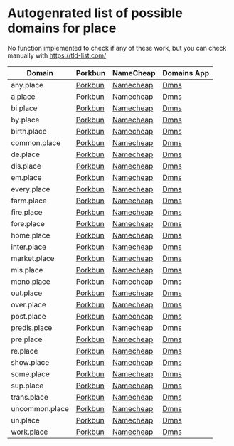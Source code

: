 # Autogenrated list of possible domains for place

No function implemented to check if any of these work, but you can check manually with https://tld-list.com/

| Domain | Porkbun | NameCheap | Domains App |
|---|---|---|---|
| any.place | [Porkbun](https://porkbun.com/checkout/search?prb=e814663da1&tlds=&idnLanguage=&search=search&q=any.place) | [Namecheap](https://www.namecheap.com/domains/registration/results/?domain=any.place) | [Dmns](https://dmns.app/domains?q=any.place) |
| a.place | [Porkbun](https://porkbun.com/checkout/search?prb=e814663da1&tlds=&idnLanguage=&search=search&q=a.place) | [Namecheap](https://www.namecheap.com/domains/registration/results/?domain=a.place) | [Dmns](https://dmns.app/domains?q=a.place) |
| bi.place | [Porkbun](https://porkbun.com/checkout/search?prb=e814663da1&tlds=&idnLanguage=&search=search&q=bi.place) | [Namecheap](https://www.namecheap.com/domains/registration/results/?domain=bi.place) | [Dmns](https://dmns.app/domains?q=bi.place) |
| by.place | [Porkbun](https://porkbun.com/checkout/search?prb=e814663da1&tlds=&idnLanguage=&search=search&q=by.place) | [Namecheap](https://www.namecheap.com/domains/registration/results/?domain=by.place) | [Dmns](https://dmns.app/domains?q=by.place) |
| birth.place | [Porkbun](https://porkbun.com/checkout/search?prb=e814663da1&tlds=&idnLanguage=&search=search&q=birth.place) | [Namecheap](https://www.namecheap.com/domains/registration/results/?domain=birth.place) | [Dmns](https://dmns.app/domains?q=birth.place) |
| common.place | [Porkbun](https://porkbun.com/checkout/search?prb=e814663da1&tlds=&idnLanguage=&search=search&q=common.place) | [Namecheap](https://www.namecheap.com/domains/registration/results/?domain=common.place) | [Dmns](https://dmns.app/domains?q=common.place) |
| de.place | [Porkbun](https://porkbun.com/checkout/search?prb=e814663da1&tlds=&idnLanguage=&search=search&q=de.place) | [Namecheap](https://www.namecheap.com/domains/registration/results/?domain=de.place) | [Dmns](https://dmns.app/domains?q=de.place) |
| dis.place | [Porkbun](https://porkbun.com/checkout/search?prb=e814663da1&tlds=&idnLanguage=&search=search&q=dis.place) | [Namecheap](https://www.namecheap.com/domains/registration/results/?domain=dis.place) | [Dmns](https://dmns.app/domains?q=dis.place) |
| em.place | [Porkbun](https://porkbun.com/checkout/search?prb=e814663da1&tlds=&idnLanguage=&search=search&q=em.place) | [Namecheap](https://www.namecheap.com/domains/registration/results/?domain=em.place) | [Dmns](https://dmns.app/domains?q=em.place) |
| every.place | [Porkbun](https://porkbun.com/checkout/search?prb=e814663da1&tlds=&idnLanguage=&search=search&q=every.place) | [Namecheap](https://www.namecheap.com/domains/registration/results/?domain=every.place) | [Dmns](https://dmns.app/domains?q=every.place) |
| farm.place | [Porkbun](https://porkbun.com/checkout/search?prb=e814663da1&tlds=&idnLanguage=&search=search&q=farm.place) | [Namecheap](https://www.namecheap.com/domains/registration/results/?domain=farm.place) | [Dmns](https://dmns.app/domains?q=farm.place) |
| fire.place | [Porkbun](https://porkbun.com/checkout/search?prb=e814663da1&tlds=&idnLanguage=&search=search&q=fire.place) | [Namecheap](https://www.namecheap.com/domains/registration/results/?domain=fire.place) | [Dmns](https://dmns.app/domains?q=fire.place) |
| fore.place | [Porkbun](https://porkbun.com/checkout/search?prb=e814663da1&tlds=&idnLanguage=&search=search&q=fore.place) | [Namecheap](https://www.namecheap.com/domains/registration/results/?domain=fore.place) | [Dmns](https://dmns.app/domains?q=fore.place) |
| home.place | [Porkbun](https://porkbun.com/checkout/search?prb=e814663da1&tlds=&idnLanguage=&search=search&q=home.place) | [Namecheap](https://www.namecheap.com/domains/registration/results/?domain=home.place) | [Dmns](https://dmns.app/domains?q=home.place) |
| inter.place | [Porkbun](https://porkbun.com/checkout/search?prb=e814663da1&tlds=&idnLanguage=&search=search&q=inter.place) | [Namecheap](https://www.namecheap.com/domains/registration/results/?domain=inter.place) | [Dmns](https://dmns.app/domains?q=inter.place) |
| market.place | [Porkbun](https://porkbun.com/checkout/search?prb=e814663da1&tlds=&idnLanguage=&search=search&q=market.place) | [Namecheap](https://www.namecheap.com/domains/registration/results/?domain=market.place) | [Dmns](https://dmns.app/domains?q=market.place) |
| mis.place | [Porkbun](https://porkbun.com/checkout/search?prb=e814663da1&tlds=&idnLanguage=&search=search&q=mis.place) | [Namecheap](https://www.namecheap.com/domains/registration/results/?domain=mis.place) | [Dmns](https://dmns.app/domains?q=mis.place) |
| mono.place | [Porkbun](https://porkbun.com/checkout/search?prb=e814663da1&tlds=&idnLanguage=&search=search&q=mono.place) | [Namecheap](https://www.namecheap.com/domains/registration/results/?domain=mono.place) | [Dmns](https://dmns.app/domains?q=mono.place) |
| out.place | [Porkbun](https://porkbun.com/checkout/search?prb=e814663da1&tlds=&idnLanguage=&search=search&q=out.place) | [Namecheap](https://www.namecheap.com/domains/registration/results/?domain=out.place) | [Dmns](https://dmns.app/domains?q=out.place) |
| over.place | [Porkbun](https://porkbun.com/checkout/search?prb=e814663da1&tlds=&idnLanguage=&search=search&q=over.place) | [Namecheap](https://www.namecheap.com/domains/registration/results/?domain=over.place) | [Dmns](https://dmns.app/domains?q=over.place) |
| post.place | [Porkbun](https://porkbun.com/checkout/search?prb=e814663da1&tlds=&idnLanguage=&search=search&q=post.place) | [Namecheap](https://www.namecheap.com/domains/registration/results/?domain=post.place) | [Dmns](https://dmns.app/domains?q=post.place) |
| predis.place | [Porkbun](https://porkbun.com/checkout/search?prb=e814663da1&tlds=&idnLanguage=&search=search&q=predis.place) | [Namecheap](https://www.namecheap.com/domains/registration/results/?domain=predis.place) | [Dmns](https://dmns.app/domains?q=predis.place) |
| pre.place | [Porkbun](https://porkbun.com/checkout/search?prb=e814663da1&tlds=&idnLanguage=&search=search&q=pre.place) | [Namecheap](https://www.namecheap.com/domains/registration/results/?domain=pre.place) | [Dmns](https://dmns.app/domains?q=pre.place) |
| re.place | [Porkbun](https://porkbun.com/checkout/search?prb=e814663da1&tlds=&idnLanguage=&search=search&q=re.place) | [Namecheap](https://www.namecheap.com/domains/registration/results/?domain=re.place) | [Dmns](https://dmns.app/domains?q=re.place) |
| show.place | [Porkbun](https://porkbun.com/checkout/search?prb=e814663da1&tlds=&idnLanguage=&search=search&q=show.place) | [Namecheap](https://www.namecheap.com/domains/registration/results/?domain=show.place) | [Dmns](https://dmns.app/domains?q=show.place) |
| some.place | [Porkbun](https://porkbun.com/checkout/search?prb=e814663da1&tlds=&idnLanguage=&search=search&q=some.place) | [Namecheap](https://www.namecheap.com/domains/registration/results/?domain=some.place) | [Dmns](https://dmns.app/domains?q=some.place) |
| sup.place | [Porkbun](https://porkbun.com/checkout/search?prb=e814663da1&tlds=&idnLanguage=&search=search&q=sup.place) | [Namecheap](https://www.namecheap.com/domains/registration/results/?domain=sup.place) | [Dmns](https://dmns.app/domains?q=sup.place) |
| trans.place | [Porkbun](https://porkbun.com/checkout/search?prb=e814663da1&tlds=&idnLanguage=&search=search&q=trans.place) | [Namecheap](https://www.namecheap.com/domains/registration/results/?domain=trans.place) | [Dmns](https://dmns.app/domains?q=trans.place) |
| uncommon.place | [Porkbun](https://porkbun.com/checkout/search?prb=e814663da1&tlds=&idnLanguage=&search=search&q=uncommon.place) | [Namecheap](https://www.namecheap.com/domains/registration/results/?domain=uncommon.place) | [Dmns](https://dmns.app/domains?q=uncommon.place) |
| un.place | [Porkbun](https://porkbun.com/checkout/search?prb=e814663da1&tlds=&idnLanguage=&search=search&q=un.place) | [Namecheap](https://www.namecheap.com/domains/registration/results/?domain=un.place) | [Dmns](https://dmns.app/domains?q=un.place) |
| work.place | [Porkbun](https://porkbun.com/checkout/search?prb=e814663da1&tlds=&idnLanguage=&search=search&q=work.place) | [Namecheap](https://www.namecheap.com/domains/registration/results/?domain=work.place) | [Dmns](https://dmns.app/domains?q=work.place) |
